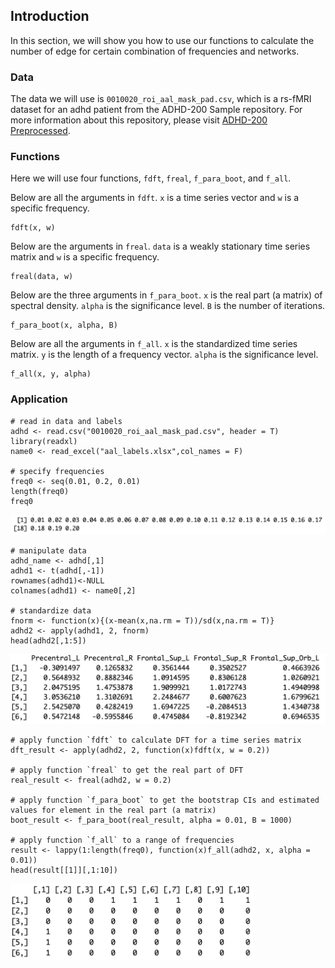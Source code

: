 ## Introduction

In this section, we will show you how to use our functions to calculate the number of edge for certain combination of frequencies and networks. 

### Data

The data we will use is `0010020_roi_aal_mask_pad.csv`, which is a rs-fMRI dataset for an adhd patient from the ADHD-200 Sample repository. For more information about this repository, please visit [ADHD-200 Preprocessed](preprocessed-connectomes-project.org/adhd200/).

### Functions

Here we will use four functions, `fdft`, `freal`, `f_para_boot`, and `f_all`.

Below are all the arguments in `fdft`. `x` is a time series vector and `w` is a specific frequency.

```{}
fdft(x, w)
```

Below are the arguments in `freal`. `data` is a weakly stationary time series matrix and `w` is a specific frequency.

```{}
freal(data, w)
```

Below are the three arguments in `f_para_boot`. `x` is the real part (a matrix) of spectral density. `alpha` is the significance level. `B` is the number of iterations.

```{}
f_para_boot(x, alpha, B)
```

Below are all the arguments in `f_all`. `x` is the standardized time series matrix. `y` is the length of a frequency vector. `alpha` is the significance level.

```{}
f_all(x, y, alpha)
```

### Application

```{}
# read in data and labels
adhd <- read.csv("0010020_roi_aal_mask_pad.csv", header = T)
library(readxl)
name0 <- read_excel("aal_labels.xlsx",col_names = F)

# specify frequencies
freq0 <- seq(0.01, 0.2, 0.01)
length(freq0)
freq0
```

<img src="docs/frequencies.png" width="630" />

```{}
# manipulate data
adhd_name <- adhd[,1]
adhd1 <- t(adhd[,-1])
rownames(adhd1)<-NULL
colnames(adhd1) <- name0[,2]

# standardize data
fnorm <- function(x){(x-mean(x,na.rm = T))/sd(x,na.rm = T)}
adhd2 <- apply(adhd1, 2, fnorm)
head(adhd2[,1:5])
```

<img src="docs/standardized.png" width="550" />

```{}
# apply function `fdft` to calculate DFT for a time series matrix
dft_result <- apply(adhd2, 2, function(x)fdft(x, w = 0.2))

# apply function `freal` to get the real part of DFT
real_result <- freal(adhd2, w = 0.2)

# apply function `f_para_boot` to get the bootstrap CIs and estimated values for element in the real part (a matrix)
boot_result <- f_para_boot(real_result, alpha = 0.01, B = 1000)

# apply function `f_all` to a range of frequencies
result <- lappy(1:length(freq0), function(x)f_all(adhd2, x, alpha = 0.01))
head(result[[1]][,1:10])
```

<img src="docs/table.png" width="390" />
